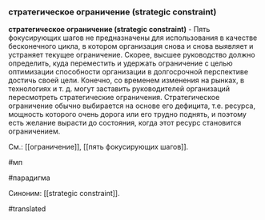 ### стратегическое ограничение (strategic constraint)

**стратегическое ограничение (strategic constraint)** - Пять фокусирующих шагов не предназначены для использования в качестве бесконечного цикла, в котором организация снова и снова выявляет и устраняет текущее ограничение. Скорее, высшее руководство должно определить, куда переместить и удержать ограничение с целью оптимизации способности организации в долгосрочной перспективе достичь своей цели. Конечно, со временем изменения на рынках, в технологиях и т. д. могут заставить руководителей организаций пересмотреть стратегические ограничения. Стратегическое ограничение обычно выбирается на основе его дефицита, т.е. ресурса, мощность которого очень дорога или его трудно поднять, и поэтому есть желание вырасти до состояния, когда этот ресурс становится ограничением.

См.: [[ограничение]], [[пять фокусирующих шагов]].

#мп

#парадигма

Синоним: [[strategic constraint]].

#translated
